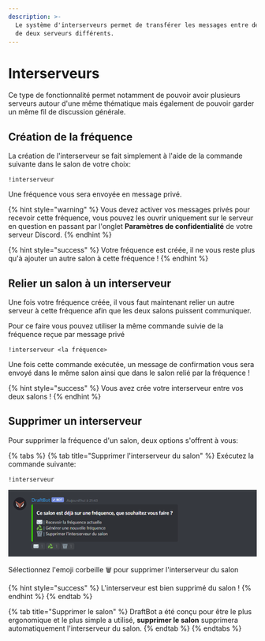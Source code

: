 ```yaml
---
description: >-
  Le système d'interserveurs permet de transférer les messages entre deux salons
  de deux serveurs différents.
---
```


# Interserveurs

Ce type de fonctionnalité permet notamment de pouvoir avoir plusieurs serveurs autour d'une même thématique mais également de pouvoir garder un même fil de discussion générale.

## Création de la fréquence

La création de l'interserveur se fait simplement à l'aide de la commande suivante dans le salon de votre choix:

```
!interserveur
```

Une fréquence vous sera envoyée en message privé.

{% hint style="warning" %}
Vous devez activer vos messages privés pour recevoir cette fréquence, vous pouvez les ouvrir uniquement sur le serveur en question en passant par l'onglet **Paramètres de confidentialité** de votre serveur Discord.
{% endhint %}

{% hint style="success" %}
Votre fréquence est créée, il ne vous reste plus qu'à ajouter un autre salon à cette fréquence !
{% endhint %}

## Relier un salon à un interserveur

Une fois votre fréquence créée, il vous faut maintenant relier un autre serveur à cette fréquence afin que les deux salons puissent communiquer.

Pour ce faire vous pouvez utiliser la même commande suivie de la fréquence reçue par message privé

```text
!interserveur <la fréquence>
```

Une fois cette commande exécutée, un message de confirmation vous sera envoyé dans le même salon ainsi que dans le salon relié par la fréquence !

{% hint style="success" %}
Vous avez crée votre interserveur entre vos deux salons !
{% endhint %}

## Supprimer un interserveur

Pour supprimer la fréquence d'un salon, deux options s'offrent à vous:

{% tabs %}
{% tab title="Supprimer l\'interserveur du salon" %}
Exécutez la commande suivante:

```text
!interserveur
```

![R&#xE9;ponse de DraftBot &#xE0; la commande](../.gitbook/assets/image%20%281%29.png)

Sélectionnez l'emoji corbeille 🗑️ pour supprimer l'interserveur du salon

{% hint style="success" %}
L'interserveur est bien supprimé du salon !
{% endhint %}
{% endtab %}

{% tab title="Supprimer le salon" %}
DraftBot a été conçu pour être le plus ergonomique et le plus simple a utilisé, **supprimer le salon** supprimera automatiquement l'interserveur du salon.
{% endtab %}
{% endtabs %}

